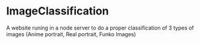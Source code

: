 # ImageClassification
A website runing in a node server to do a proper classification of 3 types of images (Anime portrait, Real portrait, Funko Images)
